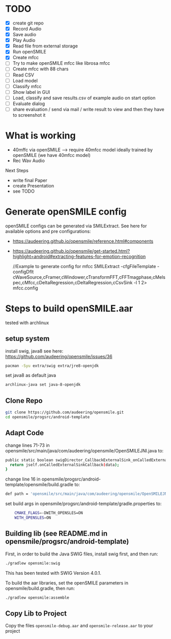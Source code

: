 # TODO

- [x] create git repo
- [x] Record Audio
- [x] Save audio
- [x] Play Audio
- [x] Read file from external storage
- [x] Run openSMILE
- [x] Create mfcc
- [ ] Try to make openSMILE mfcc like librosa mfcc
- [ ] Create mfcc with 88 chars
- [ ] Read CSV
- [ ] Load model
- [ ] Classify mfcc
- [ ] Show label in GUI
- [ ] Load, classify and save results.csv of example audio on start option
- [ ] Evaluate dialog
- [ ] share evaluation / send via mail / write result to view and then they have to screenshot it

# What is working

- 40mffc via openSMILE --> require 40mfcc model ideally trained by openSMILE (we have 40mfcc model)
- Rec Wav Audio

Next Steps
- write final Paper
- create Presentation
- see TODO

# Generate openSMILE config

openSMILE configs can be generated via SMILExtract.
See here for available options and pre configurations:
- https://audeering.github.io/opensmile/reference.html#components
- https://audeering.github.io/opensmile/get-started.html?highlight=android#extracting-features-for-emotion-recognition

    //Example to generate config for mfcc
    SMILExtract -cfgFileTemplate -configDflt cWaveSource,cFramer,cWindower,cTransformFFT,cFFTmagphase,cMelspec,cMfcc,cDeltaRegression,cDeltaRegression,cCsvSink -l 1 2> mfcc.config

# Steps to build openSMILE.aar

tested with archlinux

## setup system

install swig, java8 see here: https://github.com/audeering/opensmile/issues/36
```bash
pacman -Syu extra/swig extra/jre8-openjdk
```

set java8 as default java
```bash
archlinux-java set java-8-openjdk
```

## Clone Repo

```bash
git clone https://github.com/audeering/opensmile.git
cd opensmile/progsrc/android-template
```

## Adapt Code

change lines 71-73 in opensmile/src/main/java/com/audeering/opensmile/OpenSMILEJNI.java to:
```bash
public static boolean swigDirector_CallbackExternalSink_onCalledExternalSinkCallback(CallbackExternalSink jself, float[] data) {
  return jself.onCalledExternalSinkCallback(data);
}
```

change line 16 in opensmile/progsrc/android-template/opensmile/build.gradle to:
```bash
def path = 'opensmile/src/main/java/com/audeering/opensmile/OpenSMILEJNI.java'
```

set build args in opensmile/progsrc/android-template/gradle.properties to:
```bash
    CMAKE_FLAGS=-DWITH_OPENSLES=ON
    WITH_OPENSLES=ON
```

## Building lib (see README.md in opensmile/progsrc/android-template)

First, in order to build the Java SWIG files, install swig first, and then run:
```bash
./gradlew opensmile:swig
```
This has been tested with SWIG Version 4.0.1.

To build the aar libraries, set the openSMILE parameters in opensmile/build.gradle, then run:
```bash
./gradlew opensmile:assemble
```

## Copy Lib to Project

Copy the files `opensmile-debug.aar` and `opensmile-release.aar` to your project

